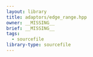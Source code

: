 ```yaml
---
layout: library
title: adaptors/edge_range.hpp
owner: __MISSING__
brief: __MISSING__
tags:
  - sourcefile
library-type: sourcefile
---
```


```{index} edge_range.hpp
```
